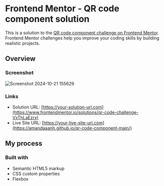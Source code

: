 # Frontend Mentor - QR code component solution

This is a solution to the [QR code component challenge on Frontend Mentor](https://www.frontendmentor.io/challenges/qr-code-component-iux_sIO_H). Frontend Mentor challenges help you improve your coding skills by building realistic projects. 

## Overview

### Screenshot
![Screenshot 2024-10-21 155629](https://github.com/user-attachments/assets/000acffb-df96-4c37-b031-92805aabd31b)

### Links

- Solution URL: [https://your-solution-url.com](https://www.frontendmentor.io/solutions/qr-code-challenge-VxThLaEzrx)
- Live Site URL: [https://your-live-site-url.com](https://amandaaanh.github.io/qr-code-component-main/)

## My process

### Built with

- Semantic HTML5 markup
- CSS custom properties
- Flexbox
